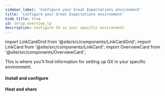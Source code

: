 ```yaml
---
sidebar_label: 'Configure your Great Expectations environment'
title: 'Configure your Great Expectations environment'
hide_title: true
id: setup_overview_lp
description: Configure GX in your specific environment.
---
```


import LinkCardGrid from '@site/src/components/LinkCardGrid';
import LinkCard from '@site/src/components/LinkCard';
import OverviewCard from '@site/src/components/OverviewCard';

<OverviewCard title={frontMatter.title}>
  This is where you'll find information for setting up GX in your specific environment.
</OverviewCard>

#### Install and configure

<LinkCardGrid>
  <LinkCard topIcon label="GX installation and configuration workflow" description="Learn more about the GX installation and configuration process" to="/oss/guides/setup/setup_overview" icon="/img/workflow_icon.svg" />
  <LinkCard topIcon label="Install GX with Data Source dependencies" description="Install and configure GX" to="/oss/guides/setup/installation/install_gx" icon="/img/install_icon.svg" />
  <LinkCard topIcon label="Configure Data Contexts" description="Instantiate and convert a Data Context" to="/oss/guides/setup/configure_data_contexts_lp" icon="/img/configure_icon.svg"  />
  <LinkCard topIcon label="Configure Expectation Stores" description="Configure a store for your Expectations" to="/oss/guides/setup/configuring_metadata_stores/configure_expectation_stores" icon="/img/configure_icon.svg" />
  <LinkCard topIcon label="Configure Validation Result Stores" description="Configure a store for your Validation Results" to="/oss/guides/setup/configuring_metadata_stores/configure_result_stores" icon="/img/configure_icon.svg" />
  <LinkCard topIcon label="Configure a MetricStore" description="Configure a store for Metrics computed during Validation" to="/oss/guides/setup/configuring_metadata_stores/how_to_configure_a_metricsstore" icon="/img/configure_icon.svg" />
</LinkCardGrid>

#### Host and share

<LinkCardGrid>
  <LinkCard topIcon label="Host and share Data Docs" description="Host and share Data Docs stored on a filesystem or a Data Source" to="/oss/guides/setup/configuring_data_docs/host_and_share_data_docs" icon="/img/host_and_share_icon.svg"  />
</LinkCardGrid>

